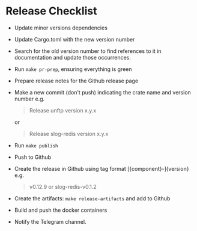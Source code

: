 # Release Checklist

* Update minor versions dependencies
* Update Cargo.toml with the new version number
* Search for the old version number to find references to it in documentation and update those occurrences.
* Run `make pr-prep`, ensuring everything is green
* Prepare release notes for the Github release page
* Make a new commit (don't push) indicating the crate name and version number e.g.    
    > Release unftp version x.y.x

    or

    > Release slog-redis version x.y.x
* Run `make publish`
* Push to Github
* Create the release in Github using tag format \[{component}-\]{version} e.g.
  > v0.12.9
  or
  > slog-redis-v0.1.2
* Create the artifacts: `make release-artifacts` and add to Github
* Build and push the docker containers
* Notify the Telegram channel.
